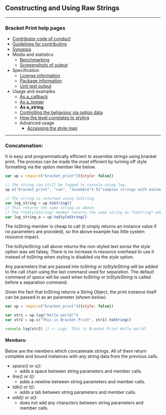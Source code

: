 ## Constructing and Using Raw Strings

---
### Bracket Print help pages
* [Contributor code of conduct](https://github.com/restarian/bracket_print/blob/master/docs/contributor_code_of_conduct.md)
* [Guidelines for contributing](https://github.com/restarian/bracket_print/blob/master/docs/guidelines_for_contributing.md)
* [Synopsis](https://github.com/restarian/bracket_print/blob/master/docs/synopsis.md)
* Media and statistics
  * [Benchmarking](https://github.com/restarian/bracket_print/blob/master/docs/media_and_statistics/benchmarking.md)
  * [Screeenshots of output](https://github.com/restarian/bracket_print/blob/master/docs/media_and_statistics/screeenshots_of_output.md)
* Specification
  * [License information](https://github.com/restarian/bracket_print/blob/master/docs/specification/license_information.md)
  * [Package information](https://github.com/restarian/bracket_print/blob/master/docs/specification/package_information.md)
  * [Unit test output](https://github.com/restarian/bracket_print/blob/master/docs/specification/unit_test_output.md)
* Usage and examples
  * [As a_callback](https://github.com/restarian/bracket_print/blob/master/docs/usage_and_examples/as_a_callback.md)
  * [As a_logger](https://github.com/restarian/bracket_print/blob/master/docs/usage_and_examples/as_a_logger.md)
  * **As a_string**
  * [Controlling the behaviour via option data](https://github.com/restarian/bracket_print/blob/master/docs/usage_and_examples/controlling_the_behaviour_via_option_data.md)
  * [How the level correlates to styling](https://github.com/restarian/bracket_print/blob/master/docs/usage_and_examples/how_the_level_correlates_to_styling.md)
  * Advanced usage
    * [Accessing the style map](https://github.com/restarian/bracket_print/blob/master/docs/usage_and_examples/advanced_usage/accessing_the_style_map.md)

---

### Concatenation:
It is easy and programmatically efficient to assemble strings using bracket print. The process can be made the most efficient by turning off style formatting via the option member like below.

```javascript
var up = require("bracket_print")({style: false})

// The string can still be logged to console using log.
up.s("bracket_print", "can", "assemble").l("complex strings with minimal effort.", "This will make logging more pleasant").log()

// The string is returned using toString.
var log_string = up.toString()
// This returns the same string as above.
// The *toStyleString* member returns the same string as *toString* when the *style* option is false.
var log_string_a = up.toStyleString()

```


The *toString* member is cheap to call (it simply returns an instance value if no parameters are provided), so the above example has little system resource impact.

The *toStyleString* call above returns the non-styled text sense the *style* option was set falsey. There is no increase in resource overhead to use it instead of *toString* when styling is disabled via the *style* option.


Any parameters that are passed into *toString* or *toStyleString* will be added to the call chain using the last command used for separation. The default command of *space* will be used when *toString* or *toStyleString* is called before a separation command.

Given the fact that toString returns a String Object, the print instance itself can be passed in as an parameter *(shown below)*.

```javascript
var up = require("bracket_print")({style: false})

var str1 = up.log("Hello world!")
var str2 = up.s("This is Bracket Print", str1).toString()

console.log(str2) // <- Logs  This is Bracket Print Hello world!

```

#### Members:

Below are the members which concatenate strings. All of them return complete and bound instances with any string data from the previous calls.
* *space()* or *s()*:
  * adds a space between string parameters and member calls.
* *line()* or *l()*:
  * adds a newline between string parameters and member calls.
* *tab()* or *t()*:
  * adds a tab between string parameters and member calls.
* *add()* or *a()*:
  * does not add any characters between string parameters and member calls.



  
